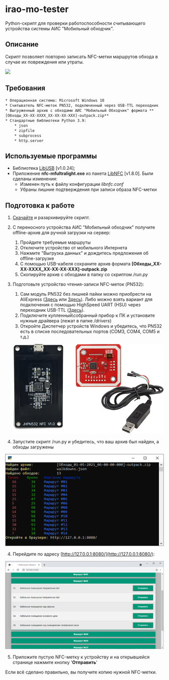 # irao-mo-tester
 Python-скрипт для проверки работоспособности считывающего устройства системы АИС "Мобильный обходчик".

## Описание
 Скрипт позволяет повторно записать NFC-метки маршрутов обхода в случае их повреждения или утраты. 
 
<img src="https://windowsonly.net/wp-content/uploads/2014/03/Windows-Only-Logo-New-800px.png" width="400">

## Требования
	* Операционная система: Microsoft Windows 10
	* Считыватель NFC-меток PN532, подключенный через USB-TTL переходник
	* Выгруженный архив с обходами АИС "Мобильный Обходчик" формата **[Обходы_XX-XX-XXXX_XX-XX-XX-XXX]-outpack.zip**
	* Стандартные библиотеки Python 3.9:
		* json
		* zipfile
		* subprocess
		* http.server

## Используемые программы
 * Библиотека [LibUSB](https://github.com/libusb/libusb) [v1.0.24];
 * Приложение **nfc-mfultralight.exe** из пакета [LibNFC](https://github.com/nfc-tools/libnfc) [v1.8.0]. Были сделаны изменения:
    * Изменен путь к файлу конфигурации *libnfc.conf*
    * Убраны лишние подтверждения при записи образа NFC-метки

## Подготовка к работе
1. [Скачайте](https://github.com/IVZaytsev/irao-mo-tester/archive/refs/heads/main.zip) и разархивируйте скрипт.
2. С переносного устройства АИС "Мобильный обходчик" получите offline-архив для ручной загрузки на сервер:
    1. Пройдите требуемые маршруты
    2. Отключите устройство от мобильного Интернета
    3. Нажмите "Выгрузка данных" и дождитесь предложения об offline-загрузке
    4. С помощью USB-кабеля сохраните архив формата **[Обходы_XX-XX-XXXX_XX-XX-XX-XXX]-outpack.zip**
    5. Скопируйте архив с обходами в папку со скриптом */run.py*
3. Подготовьте устройство чтения-записи NFC-меток (PN532):
    1. Сам модуль PN532 без лишней пайки можно приобрести на AliExpress ([Здесь](https://aliexpress.ru/item/33015068066.html) или [Здесь](https://aliexpress.ru/item/1005001683334749.html)). Либо можно взять вариант для подключения с помощью HighSpeed UART (HSU) через переходник USB-TTL ([Здесь](https://aliexpress.ru/item/32798124562.html)).
    2. Подключите купленный\собранный прибор к ПК и установите нужные драйвера (лежат в папке */drivers*)
    3. Откройте Диспетчер устройств Windows и убедитесь, что PN532 есть в списке последовательных портов (COM3, COM4, COM5 и т.д.)
	<p align="center"><img src="https://github.com/IVZaytsev/irao-mo-tester/blob/main/readme/pn532.png?raw=true" alt="Модуль чтения NFC-меток PN532"/></p>
	
3. Запустите скрипт /run.py и убедитесь, что ваш архив был найден, а обходы загружены

<p align="center"><img src="https://github.com/IVZaytsev/irao-mo-tester/blob/main/readme/mo-tester-1.png?raw=true" alt="Корректная работа скрипта"/></p>

4. Перейдите по адресу [http://127.0.0.1:8080/](http://127.0.0.1:8080/):

<p align="center"><img src="https://github.com/IVZaytsev/irao-mo-tester/blob/main/readme/mo-tester-2.png?raw=true" alt="Веб-интерфейс"/></p>

5. Приложите пустую NFC-метку к устройству и на открывшейся странице нажмите кнопку '**Отправить**'

Если всё сделано правильно, вы получите копию нужной NFC-метки.
